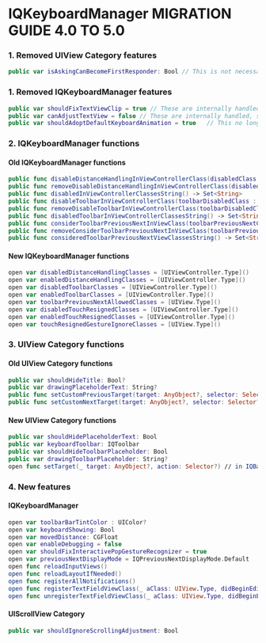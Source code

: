 IQKeyboardManager MIGRATION GUIDE 4.0 TO 5.0
==========================

### 1. Removed UIView Category features
```swift
public var isAskingCanBecomeFirstResponder: Bool // This is not necessary now
```

### 1. Removed IQKeyboardManager features
```swift
public var shouldFixTextViewClip = true // These are internally handled, so no more needed
public var canAdjustTextView = false // These are internally handled, so no more needed
public var shouldAdoptDefaultKeyboardAnimation = true   // This no longer needed
```

### 2. IQKeyboardManager functions

#### Old IQKeyboardManager functions
```swift
public func disableDistanceHandlingInViewControllerClass(disabledClass : AnyClass)
public func removeDisableDistanceHandlingInViewControllerClass(disabledClass : AnyClass)
public func disabledInViewControllerClassesString() -> Set<String>
public func disableToolbarInViewControllerClass(toolbarDisabledClass : AnyClass)
public func removeDisableToolbarInViewControllerClass(toolbarDisabledClass : AnyClass)
public func disabledToolbarInViewControllerClassesString() -> Set<String>
public func considerToolbarPreviousNextInViewClass(toolbarPreviousNextConsideredClass : AnyClass)
public func removeConsiderToolbarPreviousNextInViewClass(toolbarPreviousNextConsideredClass : AnyClass)
public func consideredToolbarPreviousNextViewClassesString() -> Set<String>
```
#### New IQKeyboardManager functions
```swift
open var disabledDistanceHandlingClasses = [UIViewController.Type]()
open var enabledDistanceHandlingClasses = [UIViewController.Type]()
open var disabledToolbarClasses = [UIViewController.Type]()
open var enabledToolbarClasses = [UIViewController.Type]()
open var toolbarPreviousNextAllowedClasses = [UIView.Type]()
open var disabledTouchResignedClasses = [UIViewController.Type]()
open var enabledTouchResignedClasses = [UIViewController.Type]()
open var touchResignedGestureIgnoreClasses = [UIView.Type]()
```

### 3. UIView Category functions

#### Old UIView Category functions
```swift
public var shouldHideTitle: Bool?
public var drawingPlaceholderText: String?
public func setCustomPreviousTarget(target: AnyObject?, selector: Selector?)
public func setCustomNextTarget(target: AnyObject?, selector: Selector?)
```

#### New UIView Category functions
```swift
public var shouldHidePlaceholderText: Bool
public var keyboardToolbar: IQToolbar
public var shouldHideToolbarPlaceholder: Bool
public var drawingToolbarPlaceholder: String?
open func setTarget(_ target: AnyObject?, action: Selector?) // in IQBarButtonItem
```

### 4. New features

#### IQKeyboardManager
```swift
open var toolbarBarTintColor : UIColor?
open var keyboardShowing: Bool
open var movedDistance: CGFloat
open var enableDebugging = false
open var shouldFixInteractivePopGestureRecognizer = true
open var previousNextDisplayMode = IQPreviousNextDisplayMode.Default
open func reloadInputViews()
open func reloadLayoutIfNeeded()
open func registerAllNotifications()
open func registerTextFieldViewClass(_ aClass: UIView.Type, didBeginEditingNotificationName : String, didEndEditingNotificationName : String)
open func unregisterTextFieldViewClass(_ aClass: UIView.Type, didBeginEditingNotificationName : String, didEndEditingNotificationName : String)
```

#### UIScrollView Category
```swift
public var shouldIgnoreScrollingAdjustment: Bool
```

